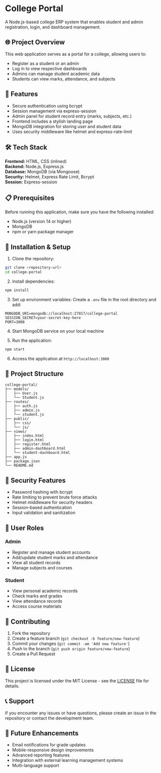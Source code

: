 # College Portal

A Node.js-based college ERP system that enables student and admin registration, login, and dashboard management.

## 🌐 Project Overview

This web application serves as a portal for a college, allowing users to:
- Register as a student or an admin
- Log in to view respective dashboards
- Admins can manage student academic data
- Students can view marks, attendance, and subjects

## 🧾 Features

- Secure authentication using bcrypt
- Session management via express-session
- Admin panel for student record entry (marks, subjects, etc.)
- Frontend includes a stylish landing page
- MongoDB integration for storing user and student data
- Uses security middleware like helmet and express-rate-limit

## 🛠 Tech Stack

**Frontend:** HTML, CSS (inlined)  
**Backend:** Node.js, Express.js  
**Database:** MongoDB (via Mongoose)  
**Security:** Helmet, Express Rate Limit, Bcrypt  
**Session:** Express-session

## 📋 Prerequisites

Before running this application, make sure you have the following installed:
- Node.js (version 14 or higher)
- MongoDB
- npm or yarn package manager

## 🚀 Installation & Setup

1. Clone the repository:
```bash
git clone <repository-url>
cd college-portal
```

2. Install dependencies:
```bash
npm install
```

3. Set up environment variables:
Create a `.env` file in the root directory and add:
```env
MONGODB_URI=mongodb://localhost:27017/college-portal
SESSION_SECRET=your-secret-key-here
PORT=3000
```

4. Start MongoDB service on your local machine

5. Run the application:
```bash
npm start
```

6. Access the application at `http://localhost:3000`

## 📁 Project Structure

```
college-portal/
├── models/
│   ├── User.js
│   └── Student.js
├── routes/
│   ├── auth.js
│   ├── admin.js
│   └── student.js
├── public/
│   ├── css/
│   └── js/
├── views/
│   ├── index.html
│   ├── login.html
│   ├── register.html
│   ├── admin-dashboard.html
│   └── student-dashboard.html
├── app.js
├── package.json
└── README.md
```

## 🔐 Security Features

- Password hashing with bcrypt
- Rate limiting to prevent brute force attacks
- Helmet middleware for security headers
- Session-based authentication
- Input validation and sanitization

## 👥 User Roles

### Admin
- Register and manage student accounts
- Add/update student marks and attendance
- View all student records
- Manage subjects and courses

### Student
- View personal academic records
- Check marks and grades
- View attendance records
- Access course materials

## 🤝 Contributing

1. Fork the repository
2. Create a feature branch (`git checkout -b feature/new-feature`)
3. Commit your changes (`git commit -am 'Add new feature'`)
4. Push to the branch (`git push origin feature/new-feature`)
5. Create a Pull Request

## 📝 License

This project is licensed under the MIT License - see the [LICENSE](LICENSE) file for details.

## 📞 Support

If you encounter any issues or have questions, please create an issue in the repository or contact the development team.

## 🔄 Future Enhancements

- Email notifications for grade updates
- Mobile-responsive design improvements
- Advanced reporting features
- Integration with external learning management systems
- Multi-language support
